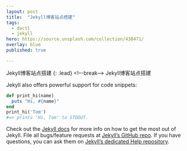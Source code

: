 ```yaml
---
layout: post
title:  "Jekyll博客站点搭建"
tags:
  - dactl
  - jekyll
hero: https://source.unsplash.com/collection/430471/
overlay: blue
published: true

---
```

Jekyll博客站点搭建
{: .lead}
<!–-break-–>
Jekyll博客站点搭建

Jekyll also offers powerful support for code snippets:


~~~ruby
def print_hi(name)
  puts "Hi, #{name}"
end
print_hi('Tom')
#=> prints 'Hi, Tom' to STDOUT.
~~~

Check out the [Jekyll docs][jekyll] for more info on how to get the most out of Jekyll. File all bugs/feature requests at [Jekyll’s GitHub repo][jekyll-gh]. If you have questions, you can ask them on [Jekyll’s dedicated Help repository][jekyll-help].

[jekyll]:      http://jekyllrb.com
[jekyll-gh]:   https://github.com/jekyll/jekyll
[jekyll-help]: https://github.com/jekyll/jekyll-help
